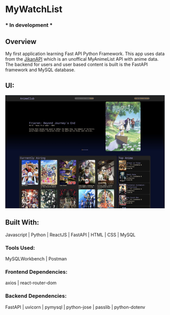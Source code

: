 # MyWatchList   
### * In development *      

## Overview   
My first application learning Fast API Python Framework. This app uses data from the [JikanAPI](https://jikan.moe/) which is an unoffical MyAnimeList API with anime data. The backend for users and user based content is built is the FastAPI framework and MySQL database.

## UI: 
![Example UI](/client/src/assets/AnimeListUI2.jpg)

## Built With:     
Javascript | Python | ReactJS | FastAPI | HTML | CSS | MySQL  

### Tools Used:
MySQLWorkbench | Postman 

### Frontend Dependencies:   
axios | react-router-dom   

### Backend Dependencies:  
FastAPI | uvicorn | pymysql | python-jose | passlib | python-dotenv 